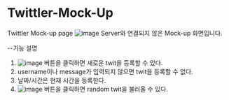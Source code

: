 # Twittler-Mock-Up
Twittler Mock-up page
![image](https://user-images.githubusercontent.com/83561356/186600068-aa953061-980a-4f5a-9bb2-b1ce5d737495.png)
Server와 연결되지 않은 Mock-up 화면입니다.

--기능 설명
1. ![image](https://user-images.githubusercontent.com/83561356/186600672-af43d1be-9581-4b63-a6ef-ebcf9b027317.png) 버튼을 클릭하면 새로운 twit을 등록할 수 있다.
2. username이나 message가 입력되지 않으면 twit을 등록할 수 없다.
3. 날짜/시간은 현재 시간을 등록한다.
4. ![image](https://user-images.githubusercontent.com/83561356/186600556-67a96a46-3f61-4187-9dc0-5b3605d9b17b.png)
버튼을 클릭하면 random twit을 불러올 수 있다.

